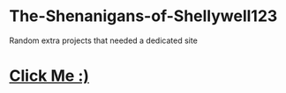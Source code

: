 # The-Shenanigans-of-Shellywell123
Random extra projects that needed a dedicated site

# [Click Me :)](https://shellywell123.github.io/The-Shenanigans-of-Shellywell123/)
